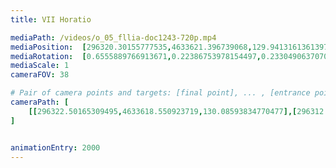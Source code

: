 ```yaml
---
title: VII Horatio

mediaPath: /videos/o_05_fllia-doc1243-720p.mp4
mediaPosition:  [296320.30155777535,4633621.396739068,129.9413161361397]
mediaRotation:  [0.6555889766913671,0.22386753978154497,0.23304906370706432,0.6824767777574453]
mediaScale: 1
cameraFOV: 38

# Pair of camera points and targets: [final point], ... , [entrance point]
cameraPath: [
    [[296322.50165309495,4633618.550923719,130.08593834770477],[296312.4178828801,4633631.5942440685,129.42308654469826]]
]


animationEntry: 2000
---
```

